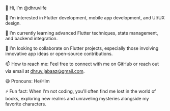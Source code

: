 👋 Hi, I’m @dhruvlife

👀 I’m interested in Flutter development, mobile app development, and UI/UX design.

🌱 I’m currently learning advanced Flutter techniques, state management, and backend integration.

💞️ I’m looking to collaborate on Flutter projects, especially those involving innovative app ideas or open-source contributions.

📫 How to reach me: Feel free to connect with me on GitHub or reach out via email at [dhruv.jabaaz@gmail.com](mailto:dhruv.jabaaz@gmail.com).

😄 Pronouns: He/Him

⚡ Fun fact: When I'm not coding, you'll often find me lost in the world of books, exploring new realms and unraveling mysteries alongside my favorite characters.
